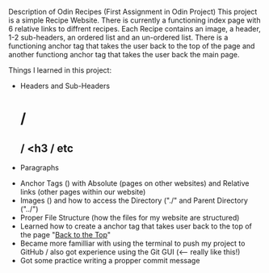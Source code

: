 Description of Odin Recipes (First Assignment in Odin Project)
This project is a simple Recipe Website. There is currently a functioning index page with 6 relative links to diffrent recipes. Each Recipe contains an image, a header, 1-2 sub-headers, an ordered list and an un-ordered list. There is a functioning anchor tag that takes the user back to the top of the page and another functiong anchor tag that takes the user back the main page.

Things I learned in this project:
- Headers and Sub-Headers <h1> / <h2> / <h3 / etc
- Paragraphs <p>
- Anchor Tags (<a>) with Absolute (pages on other websites) and Relative links (other pages within our website)
- Images (<img>) and how to access the Directory ("./" and Parent Directory ("../")
- Proper File Structure (how the files for my website are structured)
- Learned how to create a anchor tag that takes user back to the top of the page "<a href="#top">Back to the Top</a>"
- Became more familliar with using the terminal to push my project to GitHub / also got experience using the Git GUI (<-- really like this!)
- Got some practice writing a propper commit message
